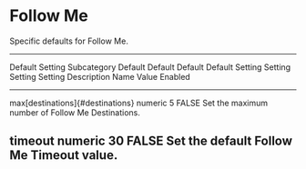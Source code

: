# Follow Me

Specific defaults for Follow Me.

  --------------------------------------------------------------------------------------------
  Default Setting Subcategory        Default    Default    Default     Default Setting
                                     Setting    Setting    Setting     Description
                                     Name       Value      Enabled     
  ---------------------------------- ---------- ---------- ----------- -----------------------
  max[destinations]{#destinations}   numeric    5          FALSE       Set the maximum number
                                                                       of Follow Me
                                                                       Destinations.

  timeout                            numeric    30         FALSE       Set the default Follow
                                                                       Me Timeout value.
  --------------------------------------------------------------------------------------------
